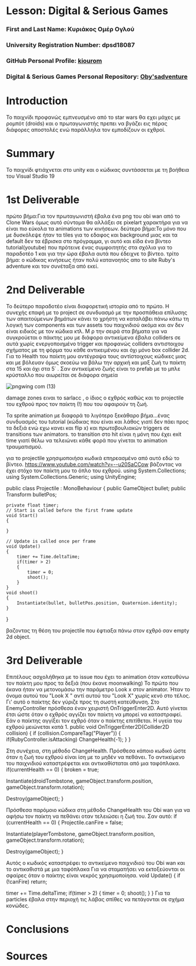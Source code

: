 # Lesson: Digital & Serious Games

### First and Last Name: Κυριάκος Ομέρ Ογλού 
### University Registration Number: dpsd18087
### GitHub Personal Profile: [kiourom](https://github.com/kiourom18)
### Digital & Serious Games Personal Repository: [Oby'sadventure](https://github.com/kiourom18/Role-Playing-Game)

# Introduction
Το παιχνίδι προφανώς εμπνευσμένο από το star wars θα εχει μάχες με ρομπότ (droids) και ο πρωταγωνιστής πρεπει να βγάζει εις πέρας διάφορες αποστολές ενώ παράλληλα τον εμποδίζουν οι εχθροί.
# Summary
Το παιχνίδι φτιάχνεται στο unity και ο κώδικας συντάσσεται με τη βοήθεια του Visual Studio 19

# 1st Deliverable
πρώτο βήμα:Για τον πρωταγωνιστή έβαλα ένα png του obi wan από το Clone Wars όμως αυτό σύντομα θα αλλάξει σε pixelart χαρακτήρα για να είναι πιο εύκολα τα animations των κινήσεων. 
δεύτερο βήμα:Το μόνο που με δυσκόλεψε ήταν τα tiles για το εδαφος και background μιας και τα default δεν τα έβρισκα στο πρόγραμμα, γι αυτό και είδα ένα βίντεο tutorial(youtube) που πρότεινε ένας συμφοιτητής στα σχόλια για το παραδοτέο 1 και για την ώρα έβαλα αυτά που έδειχνε το βίντεο.
τρίτο βήμα: ο κώδικας κινήσεως ήταν πολύ κατανοητός απο το site Ruby's adventure και τον συνέταξα από εκεί.

# 2nd Deliverable

Το δεύτερο παραδοτέο είναι διαφορετική ιστορία από το πρώτο. Η συνεχής επαφή με το project σε συνδυασμό με την προσπάθεια επίλυσης των απαιτούμενων βημάτων κάνει το χρήστη να καταλάβει πάνω κάτω τη λογική των components και των assets του παιχνιδιού ακόμα και αν δεν είναι ειδικός με τον κώδικα κτλ. Μ ρ την σειρά στα βήματα για να συγκρούεται ο πάικτης μου με διάφορα αντικείμενα έβαλα colliders σε αυτά χωρίς ενεργοποιημένο trigger και προφανώς colliders αντιστοιχου σχήματος με τη φόρμα του κάθε αντικειμένου και όχι μόνο box collider 2d. Για το Health του παίκτη μου αντέγραψα τους αντίστοιχους κώδικες μιας και με βόλευαν όμως σκοεύω να βάλω την αρχική και μαξ ζωή τυ παίκτη στα 15 και όχι στα 5΄ . Σαν αντικείμενο ζωής είναι το prefab με το μπλε κρύσταλλο που αιωρείται σε διάφορα σημεία


![pngwing com (13)](https://user-images.githubusercontent.com/115796289/207212373-29c78178-f10e-42ed-bfea-e34101db9c61.png)

damage zones ειναι το sarlacc , ο ίδιος ο εχθρός καθώς και το projectile του εχθρού προς τον παίκτη (!) που του αφαιρούν τη ζωή. 

Τα sprite animation με διαφορά το λιγότερο ξεκάθαρο βήμα...ένας συνδυασμός του tutorial (κώδικας που είναι και λάθος γιατί δεν πάει προς τα δεξιά ενώ εχω κανει και flip x) και πρωτοβουλιακών triggers σε transitions των animators. το transition στο hit είναι η μόνη που έχει exit time γιατί θέλω να τελειώνει κάθε φορά που γίνεται το animation τραυματισμού.  


για το projectile χρησιμοποιήσα κωδικά επηρεασμένο από αυτό εδώ το βίντεο. 
https://www.youtube.com/watch?v=--u20SaCCow
βάζοντας να έχει στόχο τον παίκτη μου το όπλο του εχθρού.
using System.Collections;
using System.Collections.Generic;
using UnityEngine;

public class Projectile : MonoBehaviour
{
    public GameObject bullet;
    public Transform bulletPos;

    private float timer;
    // Start is called before the first frame update
    void Start()
    {
        
    }

    // Update is called once per frame
    void Update()
    {
        timer += Time.deltaTime; 
        if(timer > 2)
        {
            timer = 0;
            shoot();
        }
    }
    void shoot()
    {
        Instantiate(bullet, bulletPos.position, Quaternion.identity);
    }
}

βαζοντας τη θέση του projectile που έφτιαξα πάνω στον εχθρό σαν empty 2d object.

# 3rd Deliverable 

Επιτέλους ασχολήθηκα με το issue που έχει το animation όταν κατευθύνω τον παίκτη μου προς τα δεξιά (που έκανε moonwalking)
Το πρώτο που έκανα ήταν να μετονομάσω την παράμετρο Look x στον animator. Ήταν το όνομα αυτού του "Look X " αντί αυτού του "Look X" χωρίς κενό στο τέλος. Γι' αυτό ο παίκτης δεν γύριζε προς τη σωστή κατεύθυνση.
Στο EnemyController πρόσθεσα έναν χειριστή OnTriggerEnter2D. Αυτό γίνεται έτσι ώστε όταν ο εχθρός αγγίζει τον παίκτη να μπορεί να καταστραφεί. Εάν ο παίκτης αγγίξει τον εχθρό όταν ο παίκτης επιτίθεται. Η υγεία του εχθρού μειώνεται κατά 1.
public void OnTriggerEnter2D(Collider2D collision)
{
if (collision.CompareTag("Player"))
{
if(RubyController.isAttacking) ChangeHealth(-1);
}
}

Στη συνέχεια, στη μέθοδο ChangeHealth. Πρόσθεσα κάποιο κωδικό ώστε όταν η ζωή του εχθρού είναι ίση με το μηδέν να πεθάνει. Το αντικείμενο του παιχνιδιού καταστρέφεται και αντικαθίσταται από μια ταφόπλακα.
if(currentHealth == 0)
{
broken = true;

Instantiate(droidTombstone, gameObject.transform.position, gameObject.transform.rotation);

Destroy(gameObject);
}

Πρόσθεσα παρόμοιο κώδικα στη μέθοδο ChangeHealth του Obi wan για να αφήσω τον παίκτη να πεθάνει οταν τελειώσει η ζωή του. Σαν αυτό:
if (currentHealth == 0)
{
Projectile.canFire = false;

Instantiate(playerTombstone, gameObject.transform.position, gameObject.transform.rotation);

Destroy(gameObject);
}

Αυτός ο κωδικός καταστρέφει το αντικείμενο παιχνιδιού του Obi wan και το αντικαθιστά με μια ταφόπλακα 
Για να σταματήσει να εκτοξεύονται οι σφαίρες όταν ο παίκτης είναι νεκρός χρησιμοποίησα.
void Update()
{
if (!canFire) return;

timer += Time.deltaTime;
if(timer > 2)
{
timer = 0;
shoot();
}
}
Για τα particles έβαλα στην περιοχή τις λάβας σπίθες να πετάγονται σε σχήμα κονώδες.

# Conclusions


# Sources
